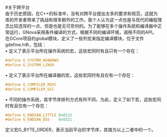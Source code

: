 #关于跨平台  
由于历史原因，在C++的标准中，没有对跨平台提出太多的要求和规范，这就为库的开发者带来了挑战和很多额外的工作。我个人认为这一点也是与现代的编程理念比较违背的一点，但是也是无可奈何的。为了能够在多个操作系统和编译器中正常运行，GNova采用条件编译的方式，根据不同的编译环境，调用不同的API。  
在GCore项目的global模块，定义了一些列宏来指定编译模块，位于文件gdefine.h中，包括：  
•  定义了表示平台所在操作系统的宏，这些宏同时有且只有一个存在：  
```C++
#define G_SYSTRM_WINDOWS
#define G_SYSTRM_LINUX
```  
•  定义了表示平台所在编译器的宏，这些宏同时有且仅有一个存在：  
```C++
#define G_COMPILER_MSVC
#define G_COMPILER_GCC
```  
•  不同的操作系统，其字节序排列方式有所不同，为此，定义了如下宏，这些宏同时有且仅有一个存在：  
```C++
#define G_ENDIAN_LITTLE	0x0123
#define G_ENDIAN_BIG	0x0321
```  
定义宏G_BYTE_ORDER，表示当前平台的字节序，其值为以上二者中的一个。  